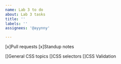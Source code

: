```yaml
---
name: Lab 3 to do
about: Lab 3 tasks
title: ''
labels: ''
assignees: '@ayynny'

---
```

[x]Pull requests
[x]Standup notes

[]General CSS topics
[]CSS selectors
[]CSS Validation
